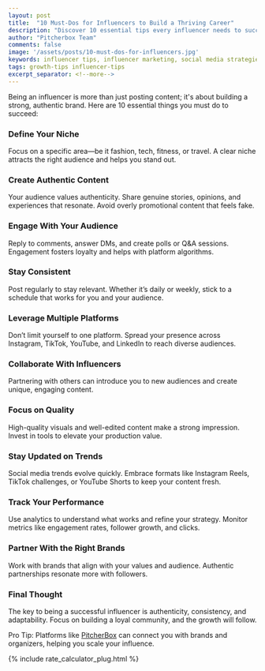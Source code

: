 ```yaml
---
layout: post
title:  "10 Must-Dos for Influencers to Build a Thriving Career"
description: "Discover 10 essential tips every influencer needs to succeed. From defining your niche to partnering with brands, learn how to grow your influence and engage your audience authentically."
author: "Pitcherbox Team"
comments: false
image: '/assets/posts/10-must-dos-for-influencers.jpg'
keywords: influencer tips, influencer marketing, social media strategies, grow audience, influencer success, brand partnerships, content creation, influencer trends
tags: growth-tips influencer-tips
excerpt_separator: <!--more-->
---
```


Being an influencer is more than just posting content; it's about building a strong, authentic brand. Here are 10 essential things you must do to succeed: <!--more-->

### Define Your Niche

Focus on a specific area—be it fashion, tech, fitness, or travel. A clear niche attracts the right audience and helps you stand out.

### Create Authentic Content

Your audience values authenticity. Share genuine stories, opinions, and experiences that resonate. Avoid overly promotional content that feels fake.

### Engage With Your Audience

Reply to comments, answer DMs, and create polls or Q&A sessions. Engagement fosters loyalty and helps with platform algorithms.

### Stay Consistent

Post regularly to stay relevant. Whether it’s daily or weekly, stick to a schedule that works for you and your audience.

### Leverage Multiple Platforms

Don’t limit yourself to one platform. Spread your presence across Instagram, TikTok, YouTube, and LinkedIn to reach diverse audiences.

### Collaborate With Influencers

Partnering with others can introduce you to new audiences and create unique, engaging content.

### Focus on Quality

High-quality visuals and well-edited content make a strong impression. Invest in tools to elevate your production value.

### Stay Updated on Trends

Social media trends evolve quickly. Embrace formats like Instagram Reels, TikTok challenges, or YouTube Shorts to keep your content fresh.

### Track Your Performance

Use analytics to understand what works and refine your strategy. Monitor metrics like engagement rates, follower growth, and clicks.

### Partner With the Right Brands

Work with brands that align with your values and audience. Authentic partnerships resonate more with followers.

### Final Thought

The key to being a successful influencer is authenticity, consistency, and adaptability. Focus on building a loyal community, and the growth will follow.

Pro Tip: Platforms like [PitcherBox](https://pitcherbox.com/influencers) can connect you with brands and organizers, helping you scale your influence.

{% include rate_calculator_plug.html %}

